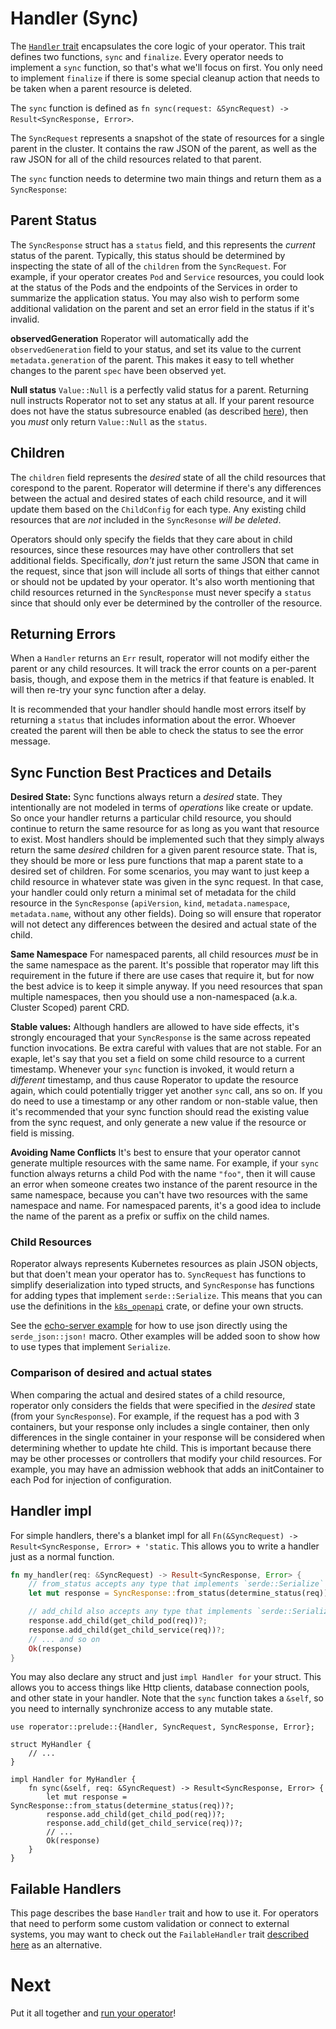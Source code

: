 # Handler (Sync)

The [`Handler` trait](https://docs.rs/roperator/~0.1/roperator/handler/trait.Handler.html) encapsulates the core logic of your operator. This trait defines two functions, `sync` and `finalize`. Every operator needs to implement a `sync` function, so that's what we'll focus on first. You only need to implement `finalize` if there is some special cleanup action that needs to be taken when a parent resource is deleted.

The `sync` function is defined as `fn sync(request: &SyncRequest) -> Result<SyncResponse, Error>`.

The `SyncRequest` represents a snapshot of the state of resources for a single parent in the cluster. It contains the raw JSON of the parent, as well as the raw JSON for all of the child resources related to that parent.

The `sync` function needs to determine two main things and return them as a `SyncResponse`:

## Parent Status

The `SyncResponse` struct has a `status` field, and this represents the _current_ status of the parent. Typically, this status should be determined by inspecting the state of all of the `children` from the `SyncRequest`. For example, if your operator creates `Pod` and `Service` resources, you could look at the status of the Pods and the endpoints of the Services in order to summarize the application status. You may also wish to perform some additional validation on the parent and set an error field in the status if it's invalid.

**observedGeneration**
Roperator will automatically add the `observedGeneration` field to your status, and set its value to the current `metadata.generation` of the parent. This makes it easy to tell whether changes to the parent `spec` have been observed yet.

**Null status**
`Value::Null` is a perfectly valid status for a parent. Returning null instructs Roperator not to set any status at all. If your parent resource does not have the status subresource enabled (as described [here](parent.md#Enable-the-status-subresource)), then you _must_ only return `Value::Null` as the `status`.

## Children

The `children` field represents the _desired_ state of all the child resources that corespond to the parent. Roperator will determine if there's any differences between the actual and desired states of each child resource, and it will update them based on the `ChildConfig` for each type. Any existing child resources that are _not_ included in the `SyncResonse` _will be deleted_.

Operators should only specify the fields that they care about in child resources, since these resources may have other controllers that set additional fields. Specifically, _don't_ just return the same JSON that came in the request, since that json will include all sorts of things that either cannot or should not be updated by your operator. It's also worth mentioning that child resources returned in the `SyncResponse` must never specify a `status` since that should only ever be determined by the controller of the resource.

## Returning Errors

When a `Handler` returns an `Err` result, roperator will not modify either the parent or any child resources. It will track the error counts on a per-parent basis, though, and expose them in the metrics if that feature is enabled. It will then re-try your sync function after a delay.

It is recommended that your handler should handle most errors itself by returning a `status` that includes information about the error. Whoever created the parent will then be able to check the status to see the error message.

## Sync Function Best Practices and Details

**Desired State:**
Sync functions always return a _desired_ state. They intentionally are not modeled in terms of _operations_ like create or update. So once your handler returns a particular child resource, you should continue to return the same resource for as long as you want that resource to exist. Most handlers should be implemented such that they simply always return the same _desired_ children for a given parent resource state. That is, they should be more or less pure functions that map a parent state to a desired set of children. For some scenarios, you may want to just keep a child resource in whatever state was given in the sync request. In that case, your handler could only return a minimal set of metadata for the child resource in the `SyncResponse` (`apiVersion`, `kind`, `metadata.namespace`, `metadata.name`, without any other fields). Doing so will ensure that roperator will not detect any differences between the desired and actual state of the child.

**Same Namespace**
For namespaced parents, all child resources _must_ be in the same namespace as the parent. It's possible that roperator may lift this requirement in the future if there are use cases that require it, but for now the best advice is to keep it simple anyway. If you need resources that span multiple namespaces, then you should use a non-namespaced (a.k.a. Cluster Scoped) parent CRD.

**Stable values:**
Although handlers are allowed to have side effects, it's strongly encouraged that your `SyncResponse` is the same across repeated function invocations. Be extra careful with values that are not stable. For an exaple, let's say that you set a field on some child resource to a current timestamp. Whenever your `sync` function is invoked, it would return a _different_ timestamp, and thus cause Roperator to update the resource again, which could potentially trigger yet another `sync` call, ans so on. If you do need to use a timestamp or any other random or non-stable value, then it's recommended that your sync function should read the existing value from the sync request, and only generate a new value if the resource or field is missing.

**Avoiding Name Conflicts**
It's best to ensure that your operator cannot generate multiple resources with the same name. For example, if your `sync` function always returns a child Pod with the name `"foo"`, then it will cause an error when someone creates two instance of the parent resource in the same namespace, because you can't have two resources with the same namespace and name. For namespaced parents, it's a good idea to include the name of the parent as a prefix or suffix on the child names.


### Child Resources

Roperator always represents Kubernetes resources as plain JSON objects, but that doen't mean your operator has to. `SyncRequest` has functions to simplify deserialization into typed structs, and `SyncResponse` has functions for adding types that implement `serde::Serialize`. This means that you can use the definitions in the [`k8s_openapi`](https://crates.io/crates/k8s-openapi) crate, or define your own structs.

See the [echo-server example](../../examples/echo-server) for how to use json directly using the `serde_json::json!` macro. Other examples will be added soon to show how to use types that implement `Serialize`.

### Comparison of desired and actual states

When comparing the actual and desired states of a child resource, roperator only considers the fields that were specified in the _desired_ state (from your `SyncResponse`). For example, if the request has a pod with 3 containers, but your response only includes a single container, then only differences in the single container in your response will be considered when determining whether to update hte child. This is important because there may be other processes or controllers that modify your child resources. For example, you may have an admission webhook that adds an initContainer to each Pod for injection of configuration.

## Handler impl

For simple handlers, there's a blanket impl for all `Fn(&SyncRequest) -> Result<SyncResponse, Error> + 'static`. This allows you to write a handler just as a normal function.

```rust
fn my_handler(req: &SyncRequest) -> Result<SyncResponse, Error> {
    // from_status accepts any type that implements `serde::Serialize`
    let mut response = SyncResponse::from_status(determine_status(req))?;

    // add_child also accepts any type that implements `serde::Serialize`
    response.add_child(get_child_pod(req))?;
    response.add_child(get_child_service(req))?;
    // ... and so on
    Ok(response)
}
```

You may also declare any struct and just `impl Handler for` your struct. This allows you to access things like Http clients, database connection pools, and other state in your handler. Note that the `sync` function takes a `&self`, so you need to internally synchronize access to any mutable state.

```
use roperator::prelude::{Handler, SyncRequest, SyncResponse, Error};

struct MyHandler {
    // ...
}

impl Handler for MyHandler {
    fn sync(&self, req: &SyncRequest) -> Result<SyncResponse, Error> {
        let mut response = SyncResponse::from_status(determine_status(req))?;
        response.add_child(get_child_pod(req))?;
        response.add_child(get_child_service(req))?;
        // ...
        Ok(response)
    }
}
```

## Failable Handlers

This page describes the base `Handler` trait and how to use it. For operators that need to perform some custom validation or
connect to external systems, you may want to check out the `FailableHandler` trait [described here](../reference/failable-handlers.md)
as an alternative.

# Next

Put it all together and [run your operator](running.md)!
